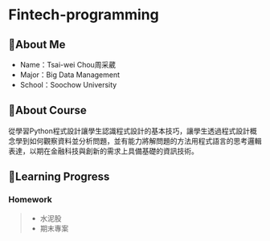 # Fintech-programming

## 📌About Me
* Name：Tsai-wei Chou周采葳
* Major：Big Data Management
* School：Soochow University
## 📌About Course

從學習Python程式設計讓學生認識程式設計的基本技巧，讓學生透過程式設計概念學到如何觀察資料並分析問題，並有能力將解問題的方法用程式語言的思考邏輯表達，以期在金融科技與創新的需求上具備基礎的資訊技術。

## 📌Learning Progress
### Homework
>* 水泥股
>* 期末專案


